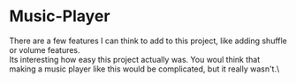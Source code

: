 # Music-Player

There are a few features I can think to add to this project, like adding shuffle or volume features.\
Its interesting how easy this project actually was.
You woul think that making a music player like this would be complicated, but it really wasn't.\
